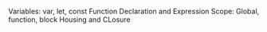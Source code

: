 Variables: var, let, const 
Function Declaration and Expression
Scope: Global, function, block
Housing and CLosure
